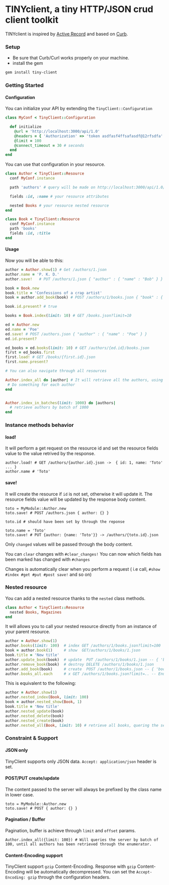 # TINYclient, a tiny HTTP/JSON crud client toolkit

TINYclient is inspired by [Active Record](http://guides.rubyonrails.org/active_record_basics.html) and based on [Curb](https://github.com/taf2/curb).

### Setup

* Be sure that Curb/Curl works properly on your machine.
* install the gem

```sh
gem install tiny-client
```

### Getting Started


#### Configuration

You can initialize your API by extending the `TinyClient::Configuration`


```ruby
class MyConf < TinyClient::Configuration

  def initialize
    @url = 'http://localhost:3000/api/1.0'
    @headers = { 'Authorization' => 'token asdfasf4ffsafasdf@12rfsdfa' }
    @limit = 100
    @connect_timeout = 30 # seconds
  end
end

```

You can use that configuration in your resource.


```ruby
class Author < TinyClient::Resource
  conf MyConf.instance

  path 'authors' # query will be made on http://localhost:3000/api/1.0/authors

  fields :id, :name # your resource attributes

  nested Books # your resource nested resource
end

class Book < TinyClient::Resource
  conf MyConf.instance
  path 'books'
  fields :id, :title
end
```

#### Usage

Now you will be able to this:

```ruby
author = Author.show(1) # Get /authors/1.json
author.name = 'P. K. D.'
author.save!   # PUT /authors/1.json { "author" : { "name" : "Bob" } }

book = Book.new
book.title = 'Confessions of a crap artist'
book = author.add_book(book) # POST /authors/1/books.json { "book" : { "title" : ".." }

book.id.present? # true

books = Book.index(limit: 10) # GET /books.json?limit=10

ed = Author.new
ed.name = 'Poe'
ed.save! # POST /authors.json { "author" : { "name" : "Poe" } }
ed.id.present?

ed_books = ed.books(limit: 10) # GET /authors/{ed.id}/books.json
first = ed_books.first
first.load! # GET /books/{first.id}.json
first.name.present?

# You can also navigate through all resources

Author.index_all do |author| # It will retrieve all the authors, using limit, and offset query params to paginate
 # Do something for each author
end


Author.index_in_batches(limit: 1000) do |authors|
  # retrieve authors by batch of 1000
end

```

### Instance methods behavior

#### load!

It will perform a get request on the resource id and set the resource fields value to the value retrived by the response.

```
author.load! # GET /authors/{author.id}.json ->  { id: 1, name: 'Toto' ... }
author.name # 'Toto'
```

#### save!

It will create the resource if `id` is not set, otherwise it will update it.
The resource fields value will be updated by the response body content.

```
toto = MyModule::Author.new
toto.save! # POST /authors.json { author: {} }

toto.id # should have been set by through the reponse

toto.name = 'Toto'
toto.save! # PUT {author: {name: 'Toto'}} -> /authors/{toto.id}.json
```

Only `changed` values will be passed through the body content.

You can `clear` changes with `#clear_changes!`
You can now which fields has been marked has changed with `#changes`

Changes is automatically clear when you perform a request ( i.e call, `#show #index #get #put #post save!` and so on)

### Nested resource

You can add a nested resource thanks to the `nested` class methods.

```ruby
class Author < TinyClient::Resource
  nested Books, Magazines
end
```

It will allows you to call your nested resource directly from an instance of your parent resource.

```ruby
author = Author.show(1)
author.books(limit: 100)  # index GET /authors/1/books.json?limit=100
book = author.book(1)     # show  GET/authors/1/books/1.json
book.title = 'New title'
author.update_book(book)  # update  PUT /authors/1/books/1.json -- { 'book': { 'title': 'New title' } }
author.remove_book(book)  # destroy DELETE /authors/1/books/1.json
author.add_book(book)     # create  POST /author/1/books.json -- { 'book': { 'title': 'New title' } }
author.books_all.each     # x GET /authors/1/books.json?limit=.. -- Enumerator -- Retrieve ALL books using limit and offset to handle pagination 
```

This is equivalent to the following:

```ruby
author = Author.show(1)
author.nested_index(Book, limit: 100)
book = author.nested_show(Book, 1)
book.title = 'New title'
author.nested_update(book)
author.nested_delete(book)
author.nested_create(book)
author.nested_all(Book, limit: 10) # retrieve all books, quering the server by batch of 10;
```

### Constraint & Support

#### JSON only

TinyClient supports only JSON data.
`Accept: application/json` header is set.

#### POST/PUT create/update

The content passed to the server will always be prefixed by the class name in lower case.

```
toto = MyModule::Author.new
toto.save! # POST { author: {} }

```

#### Pagination / Buffer

Pagination, buffer is achieve through `limit` and `offset` params.

```
Author.index_all({limit: 100}) # Will queries the server by batch of 100, until all authors has been retrieved through the enumerator.

```

#### Content-Encoding support

TinyClient support `gzip` Content-Encoding. Response with `gzip` Content-Encoding will be automatically decompressed.
You can set the `Accept-Encoding: gzip` through the configuration headers.

